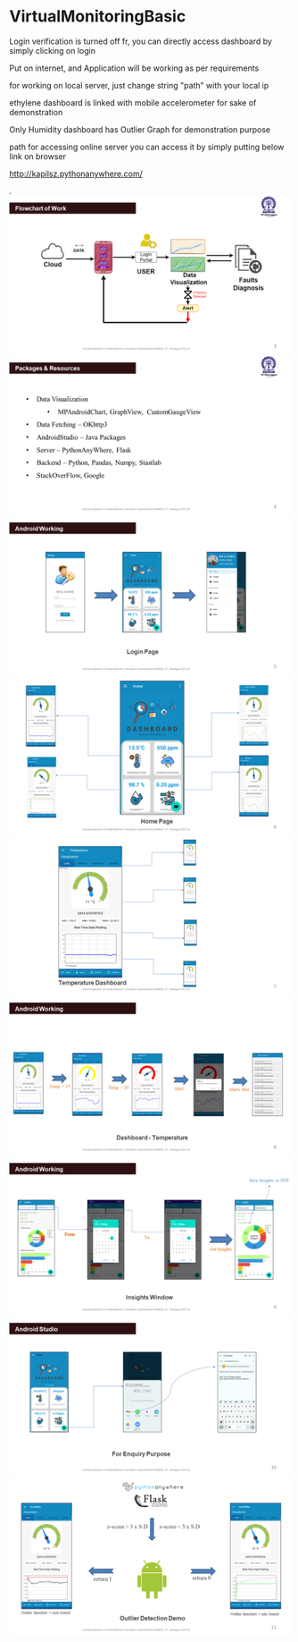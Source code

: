# VirtualMonitoringBasic
Login verification is turned off fr, you can directly access dashboard by simply clicking on login

Put on internet, and Application will be working as per requirements

for working on local server, just change string "path" with your local ip

ethylene dashboard is linked with mobile accelerometer for sake of demonstration

Only Humidity dashboard has Outlier Graph for demonstration purpose


path for accessing online server
you can access it by simply putting below link on browser


http://kapilsz.pythonanywhere.com/ 



.
![](/images/Slide3.PNG)
![](/images/Slide4.PNG)
![](/images/Slide5.PNG)
![](/images/Slide6.PNG)
![](/images/Slide7.PNG)
![](/images/Slide8.PNG)
![](/images/Slide9.PNG)
![](/images/Slide10.PNG)
![](/images/Slide11.PNG)
